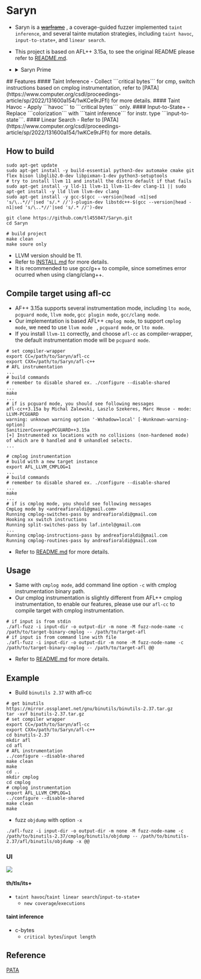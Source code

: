 # Saryn

- Saryn is a [~~warframe~~](https://warframe.fandom.com/zh-tw/wiki/Saryn) , a coverage-guided fuzzer implemented ```taint inference```, and several tainte mutation strategies, including ```taint havoc```, ```input-to-state+```, and ```linear search```.

- This project is based on AFL++ 3.15a, to see the original README please refer to [README.md](docs/orig_README.md).

- <details><summary>Saryn Prime </summary><p>
    <img src="https://i.imgur.com/qgBkR00.jpg"/>
</p></details>
## Features
#### Taint Inference
- Collect ```critical bytes``` for cmp, switch instructions based on cmplog instrumentation, refer to [PATA](https://www.computer.org/csdl/proceedings-article/sp/2022/131600a154/1wKCe9rJFfi) for more details.
#### Taint Havoc
- Apply ```havoc``` to ```critical bytes``` only.
#### Input-to-State+
- Replace ```colorization``` with ```taint inference``` for instr. type ```input-to-state```.
#### Linear Search
- Refer to [PATA](https://www.computer.org/csdl/proceedings-article/sp/2022/131600a154/1wKCe9rJFfi) for more details.
    
## How to build
``` 
sudo apt-get update
sudo apt-get install -y build-essential python3-dev automake cmake git flex bison libglib2.0-dev libpixman-1-dev python3-setuptools
# try to install llvm 11 and install the distro default if that fails
sudo apt-get install -y lld-11 llvm-11 llvm-11-dev clang-11 || sudo apt-get install -y lld llvm llvm-dev clang
sudo apt-get install -y gcc-$(gcc --version|head -n1|sed 's/\..*//'|sed 's/.* //')-plugin-dev libstdc++-$(gcc --version|head -n1|sed 's/\..*//'|sed 's/.* //')-dev

git clone https://github.com/tl455047/Saryn.git
cd Saryn

# build project
make clean
make soure only
```
- LLVM version should be 11.
- Refer to [INSTALL.md](docs/INSTALL.md) for more details.
- It is recommended to use gcc/g++ to compile, since sometimes error ocurred when using clang/clang++.


## Compile target using afl-cc
- AF++ 3.15a supports several instrumentation mode, including ```lto mode```, ```pcguard mode```, ```llvm mode```, ```gcc plugin mode```, ```gcc/clang mode```.
- Our implementation is based AFL++ ```cmplog mode```, to support ```cmplog mode```, we need to use ```llvm mode ``` , ```pcguard mode```, or ```lto mode```.
- If you install ```llvm-11``` correctly, and choose ```afl-cc``` as compiler-wrapper, the default instrumentation mode will be ```pcguard mode```. 
```=c
# set compiler-wrapper
export CC=/path/to/Saryn/afl-cc
export CXX=/path/to/Saryn/afl-c++
# AFL instrumentation
...
# build commands
# remember to disable shared ex. ./configure --disable-shared
...
make
...
# if is pcguard mode, you should see following messages
afl-cc++3.15a by Michal Zalewski, Laszlo Szekeres, Marc Heuse - mode: LLVM-PCGUARD                                                                                    warning: unknown warning option '-Wshadow=local' [-Wunknown-warning-option]                                                                                           
SanitizerCoveragePCGUARD++3.15a
[+] Instrumented xx locations with no collisions (non-hardened mode) of which are 0 handled and 0 unhandled selects.
...

# cmplog instrumentation
# build with a new target instance
export AFL_LLVM_CMPLOG=1
...
# build commands
# remember to disable shared ex. ./configure --disable-shared
...
make
...
# if is cmplog mode, you should see following messages
CmpLog mode by <andreafioraldi@gmail.com>
Running cmplog-switches-pass by andreafioraldi@gmail.com
Hooking xx switch instructions
Running split-switches-pass by laf.intel@gmail.com
...
Running cmplog-instructions-pass by andreafioraldi@gmail.com
Running cmplog-routines-pass by andreafioraldi@gmail.com

```
- Refer to [README.md](docs/orig_README.md) for more details.
## Usage

- Same with ```cmplog mode```, add command line option ```-c``` with cmplog instrumentation binary path.
- Our cmplog instrumentation is slightly different from AFL++ cmplog instrumentation, to enable our features, please use our ```afl-cc``` to compile target with cmplog instrumentation.
```
# if input is from stdin
./afl-fuzz -i input-dir -o output-dir -m none -M fuzz-node-name -c /path/to/target-binary-cmplog -- /path/to/target-afl 
# if input is from command line with file
./afl-fuzz -i input-dir -o output-dir -m none -M fuzz-node-name -c /path/to/target-binary-cmplog -- /path/to/target-afl @@
```
- Refer to [README.md](docs/orig_README.md) for more details.
## Example
- Build ```binutils 2.37``` with afl-cc
```
# get binutils
https://mirror.ossplanet.net/gnu/binutils/binutils-2.37.tar.gz
tar -xvf binutils-2.37.tar.gz
# set compiler wrapper
export CC=/path/to/Saryn/afl-cc
export CXX=/path/to/Saryn/afl-c++
cd binutils-2.37
mkdir afl
cd afl
# AFL instrumentation
../configure --disable-shared
make clean
make
cd ..
mkdir cmplog
cd cmplog
# cmplog instrumentation
export AFL_LLVM_CMPLOG=1
../configure --disable-shared
make clean
make
```
- fuzz ```objdump``` with option ```-x```
```
./afl-fuzz -i input-dir -o output-dir -m none -M fuzz-node-name -c /path/to/binutils-2.37/cmplog/binutils/objdump -- /path/to/binutils-2.37/afl/binutils/objdump -x @@
```
### UI
![](https://i.imgur.com/lLWFo9f.png)
#### th/tls/its+
- ```taint havoc```/```taint linear search```/```input-to-state+```
    - ```new coverage```/```executions``` 
#### taint inference
- c-bytes
    - ```critical bytes```/```input length```
## Reference
[PATA](https://www.computer.org/csdl/proceedings-article/sp/2022/131600a154/1wKCe9rJFfi)
